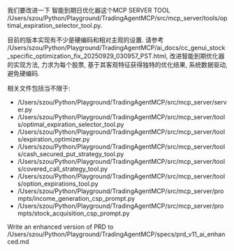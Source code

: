 我们要改进一下 智能到期日优化器这个MCP SERVER TOOL /Users/szou/Python/Playground/TradingAgentMCP/src/mcp_server/tools/optimal_expiration_selector_tool.py.

目前的版本实现有不少是硬编码和相对主观的设置. 请参考 /Users/szou/Python/Playground/TradingAgentMCP/ai_docs/cc_genui_stock_specific_optimization_fix_20250929_030957_PST.html, 改进智能到期优化器的实现方法, 力求为每个股票, 基于其客观特征获得独特的优化结果, 系统数据驱动, 避免硬编码.

相关文件包括当不限于:
- /Users/szou/Python/Playground/TradingAgentMCP/src/mcp_server/server.py
- /Users/szou/Python/Playground/TradingAgentMCP/src/mcp_server/tools/optimal_expiration_selector_tool.py
- /Users/szou/Python/Playground/TradingAgentMCP/src/mcp_server/tools/expiration_optimizer.py
- /Users/szou/Python/Playground/TradingAgentMCP/src/mcp_server/tools/cash_secured_put_strategy_tool.py
- /Users/szou/Python/Playground/TradingAgentMCP/src/mcp_server/tools/covered_call_strategy_tool.py
- /Users/szou/Python/Playground/TradingAgentMCP/src/mcp_server/tools/option_expirations_tool.py
- /Users/szou/Python/Playground/TradingAgentMCP/src/mcp_server/prompts/income_generation_csp_prompt.py
- /Users/szou/Python/Playground/TradingAgentMCP/src/mcp_server/prompts/stock_acquisition_csp_prompt.py

Write an enhanced version of PRD to /Users/szou/Python/Playground/TradingAgentMCP/specs/prd_v11_ai_enhanced.md
